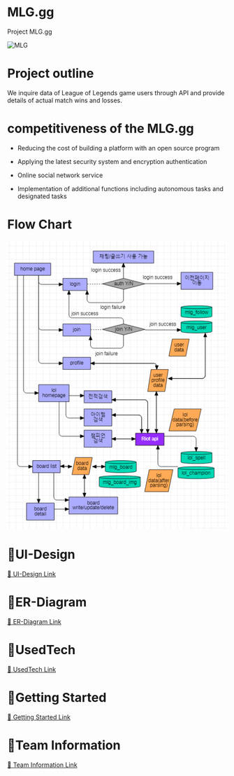 # MLG.gg
Project MLG.gg   

![MLG](https://user-images.githubusercontent.com/81272766/124679847-2e04e980-df00-11eb-9d8a-b62803655eeb.png)

# Project outline


We inquire data of League of Legends game users through API and provide details of actual match wins and losses.

# competitiveness of the MLG.gg
- Reducing the cost of building a platform with an open source program
 <!--오픈소스로 이루어진 프로그램으로 플랫폼 구축 비용 절감-->
- Applying the latest security system and encryption authentication
 <!-- 최신 보안 시스템 및 암호화 인증 적용-->
- Online social network service 
 <!--온라인 소셜 네트워크 서비스-->
- Implementation of additional functions including autonomous tasks and designated tasks 
 <!--자율과제 및 지정과제를 포함한 추가 기능 구현-->


# Flow Chart

<img src="/documents/flow.png"></img>

# 🔗UI-Design

<a href="https://github.com/koreait0000/MLG.gg/issues/17">🔗 UI-Design Link</a>

# 🔗ER-Diagram

<a href="https://github.com/koreait0000/MLG.gg/issues/10">🔗 ER-Diagram Link</a>

# 🔗UsedTech

<a href="https://github.com/koreait0000/MLG.gg/issues/11">🔗 UsedTech Link</a>

# 🔗Getting Started

<a href="https://github.com/koreait0000/MLG.gg/issues/16">🔗 Getting Started Link</a>

# 🔗Team Information

<a href="https://github.com/koreait0000/MLG.gg/issues/15">🔗 Team Information Link</a> 

